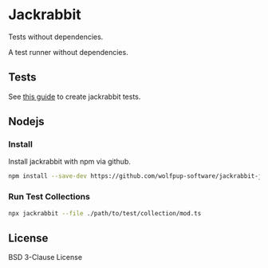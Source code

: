 # Jackrabbit

Tests without dependencies.

A test runner without dependencies.

## Tests

See [this guide](./test_guide.md) to create jackrabbit tests.

## Nodejs

### Install

Install jackrabbit with npm via github.

```sh
npm install --save-dev https://github.com/wolfpup-software/jackrabbit-js
```

### Run Test Collections

```sh
npx jackrabbit --file ./path/to/test/collection/mod.ts
```

## License

BSD 3-Clause License
